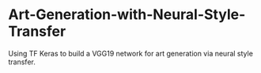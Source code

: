 # Art-Generation-with-Neural-Style-Transfer
Using TF Keras to build a VGG19 network for art generation via neural style transfer.
